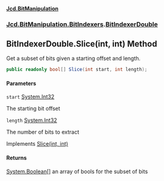 #### [Jcd.BitManipulation](index.md 'index')
### [Jcd.BitManipulation.BitIndexers](Jcd.BitManipulation.BitIndexers.md 'Jcd.BitManipulation.BitIndexers').[BitIndexerDouble](Jcd.BitManipulation.BitIndexers.BitIndexerDouble.md 'Jcd.BitManipulation.BitIndexers.BitIndexerDouble')

## BitIndexerDouble.Slice(int, int) Method

Get a subset of bits given a starting offset and length.

```csharp
public readonly bool[] Slice(int start, int length);
```
#### Parameters

<a name='Jcd.BitManipulation.BitIndexers.BitIndexerDouble.Slice(int,int).start'></a>

`start` [System.Int32](https://docs.microsoft.com/en-us/dotnet/api/System.Int32 'System.Int32')

The starting bit offset

<a name='Jcd.BitManipulation.BitIndexers.BitIndexerDouble.Slice(int,int).length'></a>

`length` [System.Int32](https://docs.microsoft.com/en-us/dotnet/api/System.Int32 'System.Int32')

The number of bits to extract

Implements [Slice(int, int)](Jcd.BitManipulation.BitIndexers.IBitIndexer.Slice(int,int).md 'Jcd.BitManipulation.BitIndexers.IBitIndexer.Slice(int, int)')

#### Returns
[System.Boolean](https://docs.microsoft.com/en-us/dotnet/api/System.Boolean 'System.Boolean')[[]](https://docs.microsoft.com/en-us/dotnet/api/System.Array 'System.Array')
an array of bools for the subset of bits